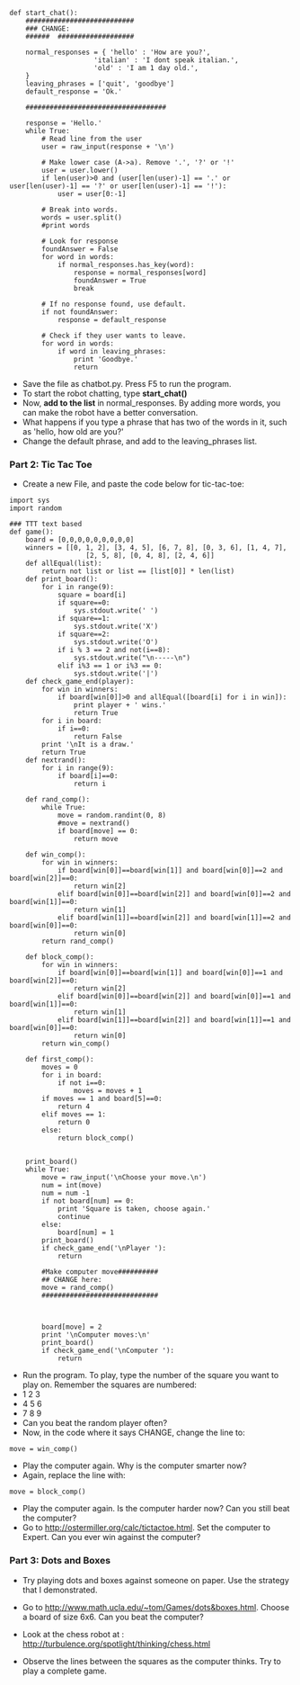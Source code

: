 
```
def start_chat():
    ###########################
    ### CHANGE:
    ######  ###################
    
    normal_responses = { 'hello' : 'How are you?',
                     'italian' : 'I dont speak italian.',
                     'old' : 'I am 1 day old.',
    }
    leaving_phrases = ['quit', 'goodbye']
    default_response = 'Ok.'

    ###################################
    
    response = 'Hello.'
    while True:
        # Read line from the user
        user = raw_input(response + '\n')

        # Make lower case (A->a). Remove '.', '?' or '!'
        user = user.lower()
        if len(user)>0 and (user[len(user)-1] == '.' or user[len(user)-1] == '?' or user[len(user)-1] == '!'):
            user = user[0:-1]

        # Break into words.
        words = user.split()
        #print words

        # Look for response
        foundAnswer = False
        for word in words:
            if normal_responses.has_key(word):
                response = normal_responses[word]
                foundAnswer = True
                break

        # If no response found, use default.
        if not foundAnswer:
            response = default_response

        # Check if they user wants to leave.
        for word in words:
            if word in leaving_phrases:
                print 'Goodbye.'
                return            

```
  * Save the file as chatbot.py.  Press F5 to run the program.
  * To start the robot chatting, type **start\_chat()**
  * Now, **add to the list** in normal\_responses.  By adding more words, you can make the robot have a better conversation.
  * What happens if you type a phrase that has two of the words in it, such as 'hello, how old are you?'
  * Change the default phrase, and add to the leaving\_phrases list.
### Part 2: Tic Tac Toe ###
  * Create a new File, and paste the code below for tic-tac-toe:
```
import sys
import random

### TTT text based
def game():
    board = [0,0,0,0,0,0,0,0,0]
    winners = [[0, 1, 2], [3, 4, 5], [6, 7, 8], [0, 3, 6], [1, 4, 7],
                   [2, 5, 8], [0, 4, 8], [2, 4, 6]]
    def allEqual(list):
        return not list or list == [list[0]] * len(list)
    def print_board():
        for i in range(9):
            square = board[i]
            if square==0:
                sys.stdout.write(' ')
            if square==1:
                sys.stdout.write('X')
            if square==2:
                sys.stdout.write('O')
            if i % 3 == 2 and not(i==8):
                sys.stdout.write("\n-----\n")
            elif i%3 == 1 or i%3 == 0:
                sys.stdout.write('|')
    def check_game_end(player):
        for win in winners:
            if board[win[0]]>0 and allEqual([board[i] for i in win]):
                print player + ' wins.'
                return True
        for i in board:
            if i==0:
                return False
        print '\nIt is a draw.'
        return True
    def nextrand():
        for i in range(9):
            if board[i]==0:
                return i
    
    def rand_comp():
        while True:
            move = random.randint(0, 8)
            #move = nextrand()
            if board[move] == 0:
                return move
            
    def win_comp():
        for win in winners:
            if board[win[0]]==board[win[1]] and board[win[0]]==2 and board[win[2]]==0:
                return win[2]
            elif board[win[0]]==board[win[2]] and board[win[0]]==2 and board[win[1]]==0:
                return win[1]
            elif board[win[1]]==board[win[2]] and board[win[1]]==2 and board[win[0]]==0:
                return win[0]
        return rand_comp()

    def block_comp():
        for win in winners:
            if board[win[0]]==board[win[1]] and board[win[0]]==1 and board[win[2]]==0:
                return win[2]
            elif board[win[0]]==board[win[2]] and board[win[0]]==1 and board[win[1]]==0:
                return win[1]
            elif board[win[1]]==board[win[2]] and board[win[1]]==1 and board[win[0]]==0:
                return win[0]
        return win_comp()        

    def first_comp():
        moves = 0
        for i in board:
            if not i==0:
                moves = moves + 1
        if moves == 1 and board[5]==0:
            return 4
        elif moves == 1:
            return 0
        else:
            return block_comp()

            
    print_board()
    while True:
        move = raw_input('\nChoose your move.\n')
        num = int(move)
        num = num -1
        if not board[num] == 0:
            print 'Square is taken, choose again.'
            continue
        else:
            board[num] = 1
        print_board()
        if check_game_end('\nPlayer '):
            return
        
        #Make computer move##########
        ## CHANGE here:
        move = rand_comp()
        #############################


        
        board[move] = 2
        print '\nComputer moves:\n'
        print_board()
        if check_game_end('\nComputer '):
            return

```
  * Run the program.  To play, type the number of the square you want to play on.  Remember the squares are numbered:
  * 1 2 3
  * 4 5 6
  * 7 8 9
  * Can you beat the random player often?
  * Now, in the code where it says CHANGE, change the line to:
```
move = win_comp()
```
  * Play the computer again.  Why is the computer smarter now?
  * Again, replace the line with:
```
move = block_comp()
```
  * Play the computer again.  Is the computer harder now?  Can you still beat the computer?
  * Go to http://ostermiller.org/calc/tictactoe.html.  Set the computer to Expert.  Can you ever win against the computer?
### Part 3: Dots and Boxes ###
  * Try playing dots and boxes against someone on paper.  Use the strategy that I demonstrated.
  * Go to http://www.math.ucla.edu/~tom/Games/dots&boxes.html.  Choose a board of size 6x6.  Can you beat the computer?

  * Look at the chess robot at : http://turbulence.org/spotlight/thinking/chess.html
  * Observe the lines between the squares as the computer thinks.  Try to play a complete game.